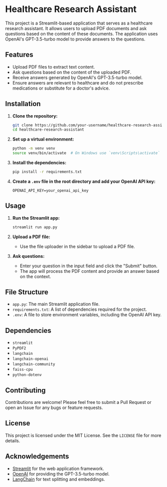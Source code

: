 # Healthcare Research Assistant

This project is a Streamlit-based application that serves as a healthcare research assistant. It allows users to upload PDF documents and ask questions based on the content of these documents. The application uses OpenAI's GPT-3.5-turbo model to provide answers to the questions.

## Features

- Upload PDF files to extract text content.
- Ask questions based on the content of the uploaded PDF.
- Receive answers generated by OpenAI's GPT-3.5-turbo model.
- Ensure answers are relevant to healthcare and do not prescribe medications or substitute for a doctor's advice.

## Installation

1. **Clone the repository:**
    ```sh
    git clone https://github.com/your-username/healthcare-research-assistant.git
    cd healthcare-research-assistant
    ```

2. **Set up a virtual environment:**
    ```sh
    python -m venv venv
    source venv/bin/activate  # On Windows use `venv\Scripts\activate`
    ```

3. **Install the dependencies:**
    ```sh
    pip install -r requirements.txt
    ```

4. **Create a `.env` file in the root directory and add your OpenAI API key:**
    ```env
    OPENAI_API_KEY=your_openai_api_key
    ```

## Usage

1. **Run the Streamlit app:**
    ```sh
    streamlit run app.py
    ```

2. **Upload a PDF file:**
    - Use the file uploader in the sidebar to upload a PDF file.

3. **Ask questions:**
    - Enter your question in the input field and click the "Submit" button.
    - The app will process the PDF content and provide an answer based on the context.

## File Structure

- `app.py`: The main Streamlit application file.
- `requirements.txt`: A list of dependencies required for the project.
- `.env`: A file to store environment variables, including the OpenAI API key.

## Dependencies

- `streamlit`
- `PyPDF2`
- `langchain`
- `langchain-openai`
- `langchain-community`
- `faiss-cpu`
- `python-dotenv`

## Contributing

Contributions are welcome! Please feel free to submit a Pull Request or open an Issue for any bugs or feature requests.

## License

This project is licensed under the MIT License. See the `LICENSE` file for more details.

## Acknowledgements

- [Streamlit](https://streamlit.io/) for the web application framework.
- [OpenAI](https://openai.com/) for providing the GPT-3.5-turbo model.
- [LangChain](https://github.com/langchain-ai/langchain) for text splitting and embeddings.

